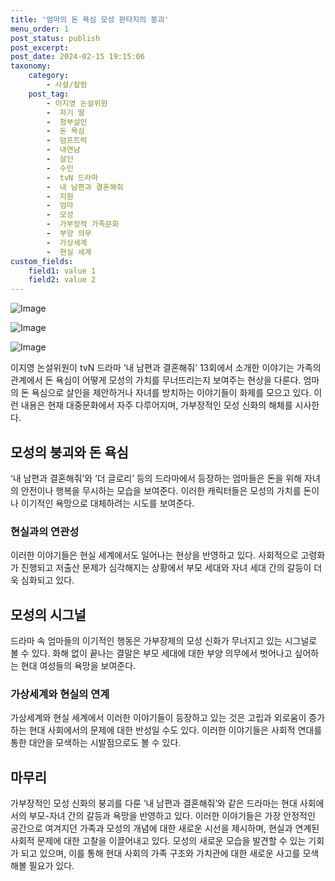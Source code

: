 ```yaml
---
title: '엄마의 돈 욕심 모성 판타지의 붕괴'
menu_order: 1
post_status: publish
post_excerpt: 
post_date: 2024-02-15 19:15:06
taxonomy:
    category:
        - 사설/칼럼
    post_tag:
        - 이지영 논설위원
        -  자기 딸
        -  청부살인
        -  돈 욕심
        -  덤프트럭
        -  내연남
        -  살인
        -  수민
        -  tvN 드라마
        -  내 남편과 결혼해줘
        -  지원
        -  엄마
        -  모성
        -  가부장적 가족문화
        -  부양 의무
        -  가상세계
        -  현실 세계
custom_fields:
    field1: value 1
    field2: value 2
---
```


![Image](https://imgnews.pstatic.net/image/025/2024/02/15/0003341436_001_20240215080401098.jpg?type=w647)

![Image](https://imgnews.pstatic.net/image/025/2024/02/15/0003341436_002_20240215080401128.jpg?type=w647)

![Image](https://imgnews.pstatic.net/image/025/2024/02/15/0003341436_003_20240215080401153.jpg?type=w647)

이지영 논설위원이 tvN 드라마 ‘내 남편과 결혼해줘’ 13회에서 소개한 이야기는 가족의 관계에서 돈 욕심이 어떻게 모성의 가치를 무너뜨리는지 보여주는 현상을 다룬다. 엄마의 돈 욕심으로 살인을 제안하거나 자녀를 방치하는 이야기들이 화제를 모으고 있다. 이런 내용은 현재 대중문화에서 자주 다루어지며, 가부장적인 모성 신화의 해체를 시사한다.
## 모성의 붕괴와 돈 욕심
‘내 남편과 결혼해줘’와 ‘더 글로리’ 등의 드라마에서 등장하는 엄마들은 돈을 위해 자녀의 안전이나 행복을 무시하는 모습을 보여준다. 이러한 캐릭터들은 모성의 가치를 돈이나 이기적인 욕망으로 대체하려는 시도를 보여준다. 
### 현실과의 연관성
이러한 이야기들은 현실 세계에서도 일어나는 현상을 반영하고 있다. 사회적으로 고령화가 진행되고 저출산 문제가 심각해지는 상황에서 부모 세대와 자녀 세대 간의 갈등이 더욱 심화되고 있다. 
## 모성의 시그널
드라마 속 엄마들의 이기적인 행동은 가부장제의 모성 신화가 무너지고 있는 시그널로 볼 수 있다. 화해 없이 끝나는 결말은 부모 세대에 대한 부양 의무에서 벗어나고 싶어하는 현대 여성들의 욕망을 보여준다.
### 가상세계와 현실의 연계
가상세계와 현실 세계에서 이러한 이야기들이 등장하고 있는 것은 고립과 외로움이 증가하는 현대 사회에서의 문제에 대한 반성일 수도 있다. 이러한 이야기들은 사회적 연대를 통한 대안을 모색하는 시발점으로도 볼 수 있다.
## 마무리
가부장적인 모성 신화의 붕괴를 다룬 ‘내 남편과 결혼해줘’와 같은 드라마는 현대 사회에서의 부모-자녀 간의 갈등과 욕망을 반영하고 있다. 이러한 이야기들은 가장 안정적인 공간으로 여겨지던 가족과 모성의 개념에 대한 새로운 시선을 제시하며, 현실과 연계된 사회적 문제에 대한 고찰을 이끌어내고 있다. 모성의 새로운 모습을 발견할 수 있는 기회가 되고 있으며, 이를 통해 현대 사회의 가족 구조와 가치관에 대한 새로운 사고를 모색해볼 필요가 있다.
